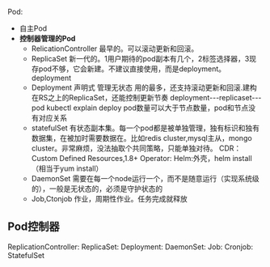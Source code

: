 Pod:
+ 自主Pod
+ **控制器管理的Pod**
    + RelicationController 最早的。可以滚动更新和回滚。
    + ReplicaSet 新一代的。1用户期待的pod副本有几个，2标签选择器，3现存pod不够，它会新建。不建议直接使用，而是deployment。deployment
    + Deployment  声明式 管理无状态 用的最多，还支持滚动更新和回滚.建构在RS之上的ReplicaSet，还能控制更新节奏 
deployment---replicaset---pod
kubectl explain deploy
pod数量可以大于节点数量，pod和节点没有对应关系
    + statefulSet  有状态副本集。每一个pod都是被单独管理，独有标识和独有数据集，在被加时需要数据在。比如redis cluster,mysql主从，mongo cluster。非常麻烦，没法抽取个共同策略，只能单独对待。
CDR：Custom Defined Resources,1.8+
Operator:
Helm:外壳，helm install（相当于yum install）
    + DaemonSet  需要在每一个node运行一个，而不是随意运行（实现系统级的），一般是无状态的，必须是守护状态的
    + Job,Ctonjob 作业，周期性作业。任务完成就释放
## Pod控制器
  ReplicationController:
  ReplicaSet:
  Deployment:
  DaemonSet:
  Job:
  Cronjob:
  StatefulSet